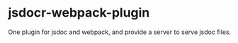 # jsdocr-webpack-plugin
One plugin for jsdoc and webpack, and provide a server to serve jsdoc files.
